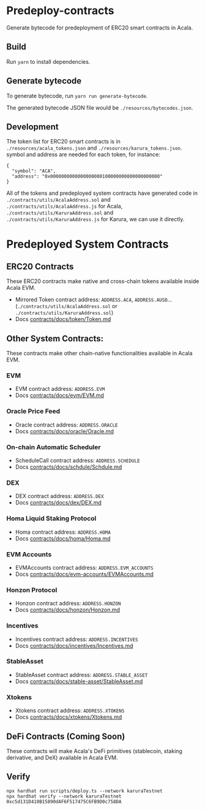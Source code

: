 # Predeploy-contracts

Generate bytecode for predeployment of ERC20 smart contracts in Acala.

## Build

Run `yarn` to install dependencies.

## Generate bytecode

To generate bytecode, run `yarn run generate-bytecode`.

The generated bytecode JSON file would be `./resources/bytecodes.json`.

## Development

The token list for ERC20 smart contracts is in `./resources/acala_tokens.json` and `./resources/karura_tokens.json`. symbol and address are needed for each token, for instance:

```
{
  "symbol": "ACA",
  "address": "0x0000000000000000000100000000000000000000"
}
```
All of the tokens and predeployed system contracts have generated code in `./contracts/utils/AcalaAddress.sol` and `./contracts/utils/AcalaAddress.js` for Acala, `./contracts/utils/KaruraAddress.sol` and `./contracts/utils/KaruraAddress.js` for Karura, we can use it directly.


# Predeployed System Contracts

## ERC20 Contracts
These ERC20 contracts make native and cross-chain tokens available inside Acala EVM.
- Mirrored Token contract address: `ADDRESS.ACA`, `ADDRESS.AUSD`...(`./contracts/utils/AcalaAddress.sol` or `./contracts/utils/KaruraAddress.sol`)
- Docs [contracts/docs/token/Token.md](./contracts/docs/token/Token.md)


## Other System Contracts:
These contracts make other chain-native functionalities available in Acala EVM.

### EVM
- EVM contract address: `ADDRESS.EVM`
- Docs [contracts/docs/evm/EVM.md](./contracts/docs/evm/EVM.md)

### Oracle Price Feed
- Oracle contract address: `ADDRESS.ORACLE`
- Docs [contracts/docs/oracle/Oracle.md](./contracts/docs/oracle/Oracle.md)

### On-chain Automatic Scheduler
- ScheduleCall contract address: `ADDRESS.SCHEDULE`
- Docs [contracts/docs/schdule/Schdule.md](./contracts/docs/schdule/Schdule.md)

### DEX
- DEX contract address: `ADDRESS.DEX`
- Docs [contracts/docs/dex/DEX.md](./contracts/docs/dex/DEX.md)

### Homa Liquid Staking Protocol
- Homa contract address: `ADDRESS.HOMA`
- Docs [contracts/docs/homa/Homa.md](./contracts/docs/homa/Homa.md)

### EVM Accounts
- EVMAccounts contract address: `ADDRESS.EVM_ACCOUNTS`
- Docs [contracts/docs/evm-accounts/EVMAccounts.md](./contracts/docs/evm-accounts/EVMAccounts.md)

### Honzon Protocol
- Honzon contract address: `ADDRESS.HONZON`
- Docs [contracts/docs/honzon/Honzon.md](./contracts/docs/honzon/Honzon.md)

### Incentives
- Incentives contract address: `ADDRESS.INCENTIVES`
- Docs [contracts/docs/incentives/Incentives.md](./contracts/docs/incentives/Incentives.md)

### StableAsset
- StableAsset contract address: `ADDRESS.STABLE_ASSET`
- Docs [contracts/docs/stable-asset/StableAsset.md](./contracts/docs/stable-asset/StableAsset.md)

### Xtokens
- Xtokens contract address: `ADDRESS.XTOKENS`
- Docs [contracts/docs/xtokens/Xtokens.md](./contracts/docs/xtokens/Xtokens.md)

## DeFi Contracts (Coming Soon)
These contracts will make Acala's DeFi primitives (stablecoin, staking derivative, and DeX) available in Acala EVM.

## Verify
```
npx hardhat run scripts/deploy.ts --network karuraTestnet
npx hardhat verify --network karuraTestnet 0xc5d131D410B15890dAF6F517475C6FB9D0c758DA
```
